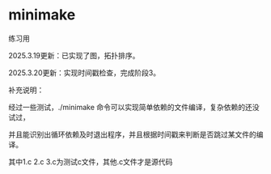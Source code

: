 # minimake
练习用

2025.3.19更新：已实现了图，拓扑排序。

2025.3.20更新：实现时间戳检查，完成阶段3。

补充说明：

经过一些测试，./minimake <target> 命令可以实现简单依赖的文件编译，复杂依赖的还没试过，

并且能识别出循环依赖及时退出程序，并且根据时间戳来判断是否跳过某文件的编译。

其中1.c 2.c 3.c为测试c文件，其他.c文件才是源代码
